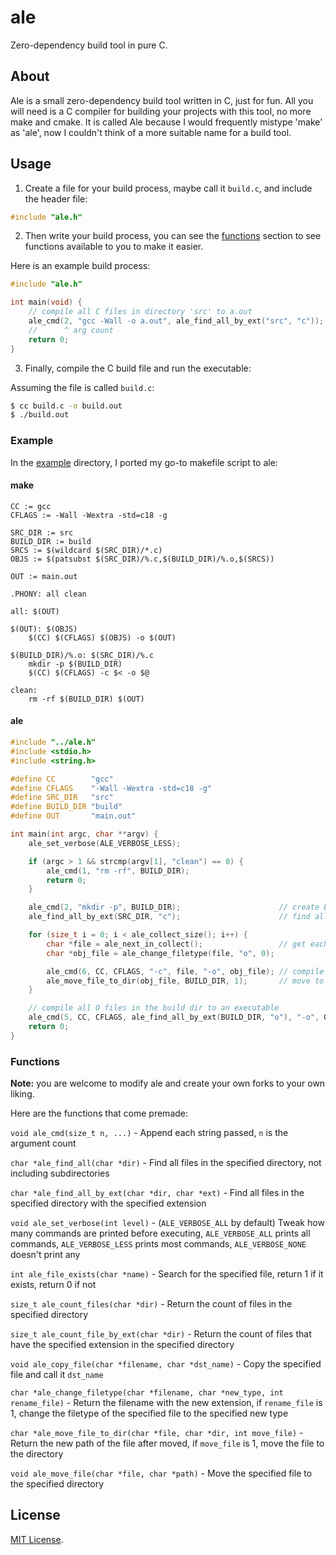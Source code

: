 # ale

Zero-dependency build tool in pure C.

## About

Ale is a small zero-dependency build tool written in C, just for fun. All you will need is a C compiler for building your projects with this tool, no more make and cmake. It is called Ale because I would frequently mistype 'make' as 'ale', now I couldn't think of a more suitable name for a build tool.

## Usage

1. Create a file for your build process, maybe call it ```build.c```, and include the header file:

```c
#include "ale.h"
```

2. Then write your build process, you can see the [functions](#functions) section to see functions available to you to make it easier.

Here is an example build process:

```c
#include "ale.h"

int main(void) {
    // compile all C files in directory 'src' to a.out
    ale_cmd(2, "gcc -Wall -o a.out", ale_find_all_by_ext("src", "c"));
    //      ^ arg count
    return 0;
}
```

3. Finally, compile the C build file and run the executable:

Assuming the file is called ```build.c```:

```sh
$ cc build.c -o build.out
$ ./build.out
```

### Example

In the [example](./example/) directory, I ported my go-to makefile script to ale:

#### make

```make
CC := gcc
CFLAGS := -Wall -Wextra -std=c18 -g

SRC_DIR := src
BUILD_DIR := build
SRCS := $(wildcard $(SRC_DIR)/*.c)
OBJS := $(patsubst $(SRC_DIR)/%.c,$(BUILD_DIR)/%.o,$(SRCS))

OUT := main.out 

.PHONY: all clean

all: $(OUT)

$(OUT): $(OBJS)
	$(CC) $(CFLAGS) $(OBJS) -o $(OUT)

$(BUILD_DIR)/%.o: $(SRC_DIR)/%.c
	mkdir -p $(BUILD_DIR)
	$(CC) $(CFLAGS) -c $< -o $@

clean:
	rm -rf $(BUILD_DIR) $(OUT)
```

#### ale

```c
#include "../ale.h"
#include <stdio.h>
#include <string.h>

#define CC        "gcc"
#define CFLAGS    "-Wall -Wextra -std=c18 -g"
#define SRC_DIR   "src"
#define BUILD_DIR "build"
#define OUT       "main.out"

int main(int argc, char **argv) {
    ale_set_verbose(ALE_VERBOSE_LESS);

    if (argc > 1 && strcmp(argv[1], "clean") == 0) {
        ale_cmd(1, "rm -rf", BUILD_DIR);
        return 0;
    }

    ale_cmd(2, "mkdir -p", BUILD_DIR);                      // create build dir
    ale_find_all_by_ext(SRC_DIR, "c");                      // find all C files and store in the collection

    for (size_t i = 0; i < ale_collect_size(); i++) {
        char *file = ale_next_in_collect();                 // get each C file
        char *obj_file = ale_change_filetype(file, "o", 0);

        ale_cmd(6, CC, CFLAGS, "-c", file, "-o", obj_file); // compile each C file to O file
        ale_move_file_to_dir(obj_file, BUILD_DIR, 1);       // move to build dir
    }

    // compile all O files in the build dir to an executable
    ale_cmd(5, CC, CFLAGS, ale_find_all_by_ext(BUILD_DIR, "o"), "-o", OUT);
    return 0;
}
```

### Functions

**Note:** you are welcome to modify ale and create your own forks to your own liking.

Here are the functions that come premade:

```void ale_cmd(size_t n, ...)``` - Append each string passed, ```n``` is the argument count

```char *ale_find_all(char *dir)``` - Find all files in the specified directory, not including subdirectories

```char *ale_find_all_by_ext(char *dir, char *ext)``` - Find all files in the specified directory with the specified extension

```void ale_set_verbose(int level)``` - (```ALE_VERBOSE_ALL``` by default) Tweak how many commands are printed before executing, ```ALE_VERBOSE_ALL``` prints all commands, ```ALE_VERBOSE_LESS``` prints most commands, ```ALE_VERBOSE_NONE``` doesn't print any

```int ale_file_exists(char *name)``` - Search for the specified file, return 1 if it exists, return 0 if not

```size_t ale_count_files(char *dir)``` - Return the count of files in the specified directory

```size_t ale_count_file_by_ext(char *dir)``` - Return the count of files that have the specified extension in the specified directory

```void ale_copy_file(char *filename, char *dst_name)``` - Copy the specified file and call it ```dst_name```

```char *ale_change_filetype(char *filename, char *new_type, int rename_file)``` - Return the filename with the new extension, if ```rename_file``` is 1, change the filetype of the specified file to the specified new type

```char *ale_move_file_to_dir(char *file, char *dir, int move_file)``` - Return the new path of the file after moved, if ```move_file``` is 1, move the file to the directory

```void ale_move_file(char *file, char *path)``` - Move the specified file to the specified directory

## License

[MIT License](./LICENSE).
